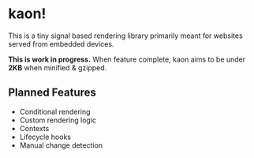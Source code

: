 # kaon!
This is a tiny signal based rendering library primarily meant for websites served from embedded devices.

**This is work in progress.** When feature complete, kaon aims to be under **2KB** when minified & gzipped.

## Planned Features
+ Conditional rendering
+ Custom rendering logic
+ Contexts
+ Lifecycle hooks
+ Manual change detection
